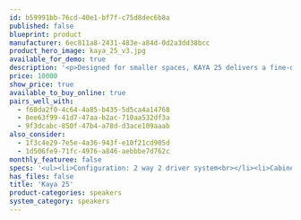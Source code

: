 ```yaml
---
id: b59991bb-76cd-40e1-bf7f-c75d8dec6b8a
published: false
blueprint: product
manufacturer: 6ec811a8-2431-483e-a84d-0d2a3dd38bcc
product_hero_image: kaya_25_v3.jpg
available_for_demo: true
description: '<p>Designed for smaller spaces, KAYA 25 delivers a fine-detailed, transparent sound on a scale that belies its compact dimensions. Drawing visual inspiration from our bestselling OVAL range, and sharing technology with our all-conquering GIYA loudspeakers, KAYA 25 is the most accessible way to bring the transformative Vivid Audio approach to the music you love the most.</p>'
price: 10000
show_price: true
available_to_buy_online: true
pairs_well_with:
  - f68da2f0-4c64-4a85-b435-5d5ca4a14768
  - 8ee63f99-41d7-47aa-b2ac-710aa532df3a
  - 9f3dcabc-850f-47b4-a78d-d3ace109aaab
also_consider:
  - 1f3c4e29-7e5e-4a36-943f-e10f21cd905d
  - 1d506fe9-71fc-4976-a846-aebbbe7d762c
monthly_featuree: false
specs: '<ul><li>Configuration: 2 way 2 driver system<br></li><li>Cabinet material: Glass reinforced Soric-cored sandwich composite<br></li><li>Cabinet colour: Piano Black, Pearl White, Oyster Matte<br></li><li>Bespoke colour: Available on request<br></li><li>Drive units: HF: D26 – 26mm tapered tube loaded alloy dome, LF: C125D – 1 x 125mm alloy cone<br></li><li>Bass loading: Exponentially Tapered Tube enhanced bass reflex<br></li><li>Sensitivity: 85dB @ 2.83VRMS at 1m on axis<br></li><li>Nominal impedacnce (Ω): 8 Ohm (7.5 Ohm Min)<br></li><li>Frequency range (Hz): 40 – 25,000 Hz (-6dB)<br></li><li>First D26 Break Up mode: 44,000 Hz<br></li><li>Harmonic distortion (2nd and 3rd harmonics): &lt; 0.5% over frequency range at 1W<br></li><li>Cross over frequencies (Hz): 3,000<br></li><li>Recommended amplifier power: 25W – 125W<br></li><li>Loudspeaker dimensions: 1,160mm (H) x 263mm (W) x 340mm (D)<br></li><li>Net weight: 24kg<br></li><li>Shipping dimensions: 1,245mm (H) x 680mm (W) x 450mm (D)<br></li><li>Shipping weight: 60kg (pair)<br></li></ul><p><br></p>'
has_files: false
title: 'Kaya 25'
product-categories: speakers
system_category: speakers
---
```


